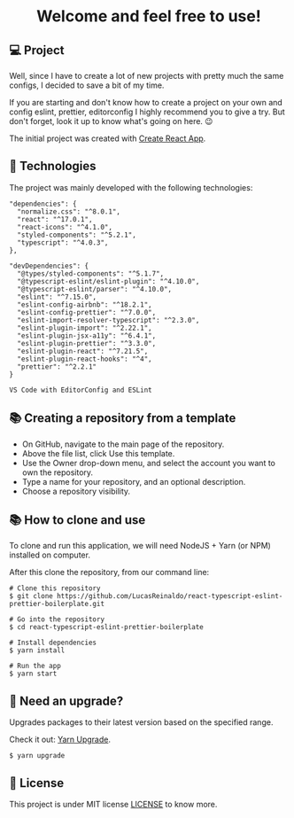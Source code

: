 <h1 align="center">Welcome and feel free to use!</h1>

## 💻 Project

Well, since I have to create a lot of new projects with pretty much the same configs, I decided to save a bit of my time.

If you are starting and don't know how to create a project on your own and config eslint, prettier, editorconfig I highly recommend you to give a try. But don't forget, look it up to know what's going on here. 😉

The initial project was created with [Create React App](https://reactjs.org/docs/create-a-new-react-app.html).

## 🚀 Technologies

The project was mainly developed with the following technologies:

```
"dependencies": {
  "normalize.css": "^8.0.1",
  "react": "^17.0.1",
  "react-icons": "^4.1.0",
  "styled-components": "^5.2.1",
  "typescript": "^4.0.3",
},

"devDependencies": {
  "@types/styled-components": "^5.1.7",
  "@typescript-eslint/eslint-plugin": "^4.10.0",
  "@typescript-eslint/parser": "^4.10.0",
  "eslint": "^7.15.0",
  "eslint-config-airbnb": "^18.2.1",
  "eslint-config-prettier": "^7.0.0",
  "eslint-import-resolver-typescript": "^2.3.0",
  "eslint-plugin-import": "^2.22.1",
  "eslint-plugin-jsx-a11y": "^6.4.1",
  "eslint-plugin-prettier": "^3.3.0",
  "eslint-plugin-react": "^7.21.5",
  "eslint-plugin-react-hooks": "^4",
  "prettier": "^2.2.1"
}

VS Code with EditorConfig and ESLint
```

## 📚 Creating a repository from a template

- On GitHub, navigate to the main page of the repository.
- Above the file list, click Use this template.
- Use the Owner drop-down menu, and select the account you want to own the repository.
- Type a name for your repository, and an optional description.
- Choose a repository visibility.

## 📚 How to clone and use

To clone and run this application, we will need NodeJS + Yarn (or NPM) installed on computer.

After this clone the repository, from our command line:

```
# Clone this repository
$ git clone https://github.com/LucasReinaldo/react-typescript-eslint-prettier-boilerplate.git

# Go into the repository
$ cd react-typescript-eslint-prettier-boilerplate

# Install dependencies
$ yarn install

# Run the app
$ yarn start
```

## 🧠 Need an upgrade?

Upgrades packages to their latest version based on the specified range.

Check it out: [Yarn Upgrade](https://classic.yarnpkg.com/en/docs/cli/upgrade/).

```
$ yarn upgrade
```

## 📖 License

This project is under MIT license [LICENSE](LICENSE.md) to know more.
